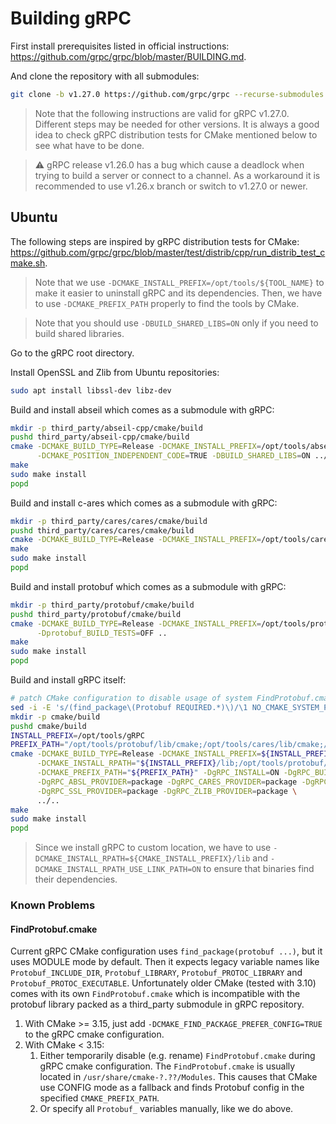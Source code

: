 # Building gRPC

First install prerequisites listed in official instructions:
https://github.com/grpc/grpc/blob/master/BUILDING.md.

And clone the repository with all submodules:
```bash
git clone -b v1.27.0 https://github.com/grpc/grpc --recurse-submodules
```

> Note that the following instructions are valid for gRPC v1.27.0. Different steps may be needed for other
versions. It is always a good idea to check gRPC distribution tests for CMake mentioned below to see what
have to be done.

> :warning: gRPC release v1.26.0 has a bug which cause a deadlock when trying to build a server or connect
to a channel. As a workaround it is recommended to use v1.26.x branch or switch to v1.27.0 or newer.

## Ubuntu

The following steps are inspired by gRPC distribution tests for CMake:
https://github.com/grpc/grpc/blob/master/test/distrib/cpp/run_distrib_test_cmake.sh.

> Note that we use `-DCMAKE_INSTALL_PREFIX=/opt/tools/${TOOL_NAME}` to make it easier to uninstall gRPC and its
dependencies. Then, we have to use `-DCMAKE_PREFIX_PATH` properly to find the tools by CMake.

> Note that you should use `-DBUILD_SHARED_LIBS=ON` only if you need to build shared libraries.

Go to the gRPC root directory.

Install OpenSSL and Zlib from Ubuntu repositories:
```bash
sudo apt install libssl-dev libz-dev
```

Build and install abseil which comes as a submodule with gRPC:
```bash
mkdir -p third_party/abseil-cpp/cmake/build
pushd third_party/abseil-cpp/cmake/build
cmake -DCMAKE_BUILD_TYPE=Release -DCMAKE_INSTALL_PREFIX=/opt/tools/abseil \
      -DCMAKE_POSITION_INDEPENDENT_CODE=TRUE -DBUILD_SHARED_LIBS=ON ../..
make
sudo make install
popd
```

Build and install c-ares which comes as a submodule with gRPC:
```bash
mkdir -p third_party/cares/cares/cmake/build
pushd third_party/cares/cares/cmake/build
cmake -DCMAKE_BUILD_TYPE=Release -DCMAKE_INSTALL_PREFIX=/opt/tools/cares -DBUILD_SHARED_LIBS=ON ../..
make
sudo make install
popd
```

Build and install protobuf which comes as a submodule with gRPC:
```bash
mkdir -p third_party/protobuf/cmake/build
pushd third_party/protobuf/cmake/build
cmake -DCMAKE_BUILD_TYPE=Release -DCMAKE_INSTALL_PREFIX=/opt/tools/protobuf -DBUILD_SHARED_LIBS=ON \
      -Dprotobuf_BUILD_TESTS=OFF ..
make
sudo make install
popd
```

Build and install gRPC itself:
```bash
# patch CMake configuration to disable usage of system FindProtobuf.cmake
sed -i -E 's/(find_package\(Protobuf REQUIRED.*)\)/\1 NO_CMAKE_SYSTEM_PATH\)/g' cmake/protobuf.cmake
mkdir -p cmake/build
pushd cmake/build
INSTALL_PREFIX=/opt/tools/gRPC
PREFIX_PATH="/opt/tools/protobuf/lib/cmake;/opt/tools/cares/lib/cmake;/opt/tools/abseil/lib/cmake"
cmake -DCMAKE_BUILD_TYPE=Release -DCMAKE_INSTALL_PREFIX=${INSTALL_PREFIX} -DBUILD_SHARED_LIBS=ON \
      -DCMAKE_INSTALL_RPATH="${INSTALL_PREFIX}/lib;/opt/tools/protobuf/lib" -DCMAKE_INSTALL_RPATH_USE_LINK_PATH=ON \
      -DCMAKE_PREFIX_PATH="${PREFIX_PATH}" -DgRPC_INSTALL=ON -DgRPC_BUILD_TESTS=OFF \
      -DgRPC_ABSL_PROVIDER=package -DgRPC_CARES_PROVIDER=package -DgRPC_PROTOBUF_PROVIDER=package \
      -DgRPC_SSL_PROVIDER=package -DgRPC_ZLIB_PROVIDER=package \
      ../..
make
sudo make install
popd
```

> Since we install gRPC to custom location, we have to use `-DCMAKE_INSTALL_RPATH=${CMAKE_INSTALL_PREFIX}/lib`
and `-DCMAKE_INSTALL_RPATH_USE_LINK_PATH=ON` to ensure that binaries find their dependencies.

### Known Problems

#### FindProtobuf.cmake

Current gRPC CMake configuration uses `find_package(protobuf ...)`, but it uses MODULE mode by default. Then it
expects legacy variable names like `Protobuf_INCLUDE_DIR`, `Protobuf_LIBRARY`, `Protobuf_PROTOC_LIBRARY` and
`Protobuf_PROTOC_EXECUTABLE`. Unfortunately older CMake (tested with 3.10) comes with its own
`FindProtobuf.cmake` which is incompatible with the protobuf library packed as a third_party submodule in gRPC
repository.

1. With CMake >= 3.15, just add `-DCMAKE_FIND_PACKAGE_PREFER_CONFIG=TRUE` to the gRPC cmake configuration.
2. With CMake < 3.15:
    1. Either temporarily disable (e.g. rename) `FindProtobuf.cmake` during gRPC cmake configuration. The
    `FindProtobuf.cmake` is usually located in `/usr/share/cmake-?.??/Modules`. This causes that CMake use
    CONFIG mode as a fallback and finds Protobuf config in the specified `CMAKE_PREFIX_PATH`.
    2. Or specify all `Protobuf_` variables manually, like we do above.
